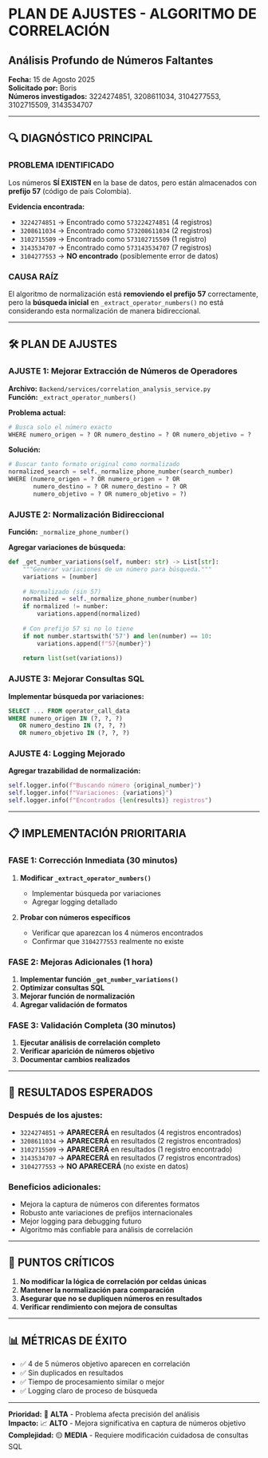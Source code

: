 # PLAN DE AJUSTES - ALGORITMO DE CORRELACIÓN
## Análisis Profundo de Números Faltantes

**Fecha:** 15 de Agosto 2025  
**Solicitado por:** Boris  
**Números investigados:** 3224274851, 3208611034, 3104277553, 3102715509, 3143534707

---

## 🔍 DIAGNÓSTICO PRINCIPAL

### PROBLEMA IDENTIFICADO
Los números **SÍ EXISTEN** en la base de datos, pero están almacenados con **prefijo 57** (código de país Colombia).

**Evidencia encontrada:**
- `3224274851` → Encontrado como `573224274851` (4 registros)
- `3208611034` → Encontrado como `573208611034` (2 registros)  
- `3102715509` → Encontrado como `573102715509` (1 registro)
- `3143534707` → Encontrado como `573143534707` (7 registros)
- `3104277553` → **NO encontrado** (posiblemente error de datos)

### CAUSA RAÍZ
El algoritmo de normalización está **removiendo el prefijo 57** correctamente, pero la **búsqueda inicial** en `_extract_operator_numbers()` no está considerando esta normalización de manera bidireccional.

---

## 🛠️ PLAN DE AJUSTES

### AJUSTE 1: Mejorar Extracción de Números de Operadores
**Archivo:** `Backend/services/correlation_analysis_service.py`  
**Función:** `_extract_operator_numbers()`

**Problema actual:**
```python
# Busca solo el número exacto
WHERE numero_origen = ? OR numero_destino = ? OR numero_objetivo = ?
```

**Solución:**
```python
# Buscar tanto formato original como normalizado
normalized_search = self._normalize_phone_number(search_number)
WHERE (numero_origen = ? OR numero_origen = ? OR 
       numero_destino = ? OR numero_destino = ? OR 
       numero_objetivo = ? OR numero_objetivo = ?)
```

### AJUSTE 2: Normalización Bidireccional
**Función:** `_normalize_phone_number()`

**Agregar variaciones de búsqueda:**
```python
def _get_number_variations(self, number: str) -> List[str]:
    """Generar variaciones de un número para búsqueda."""
    variations = [number]
    
    # Normalizado (sin 57)
    normalized = self._normalize_phone_number(number)
    if normalized != number:
        variations.append(normalized)
    
    # Con prefijo 57 si no lo tiene
    if not number.startswith('57') and len(number) == 10:
        variations.append(f"57{number}")
    
    return list(set(variations))
```

### AJUSTE 3: Mejorar Consultas SQL
**Implementar búsqueda por variaciones:**

```sql
SELECT ... FROM operator_call_data 
WHERE numero_origen IN (?, ?, ?) 
   OR numero_destino IN (?, ?, ?) 
   OR numero_objetivo IN (?, ?, ?)
```

### AJUSTE 4: Logging Mejorado
**Agregar trazabilidad de normalización:**

```python
self.logger.info(f"Buscando número {original_number}")
self.logger.info(f"Variaciones: {variations}")
self.logger.info(f"Encontrados {len(results)} registros")
```

---

## 📋 IMPLEMENTACIÓN PRIORITARIA

### FASE 1: Corrección Inmediata (30 minutos)
1. **Modificar `_extract_operator_numbers()`**
   - Implementar búsqueda por variaciones
   - Agregar logging detallado

2. **Probar con números específicos**
   - Verificar que aparezcan los 4 números encontrados
   - Confirmar que `3104277553` realmente no existe

### FASE 2: Mejoras Adicionales (1 hora)
1. **Implementar función `_get_number_variations()`**
2. **Optimizar consultas SQL**
3. **Mejorar función de normalización**
4. **Agregar validación de formatos**

### FASE 3: Validación Completa (30 minutos)
1. **Ejecutar análisis de correlación completo**
2. **Verificar aparición de números objetivo**
3. **Documentar cambios realizados**

---

## 🎯 RESULTADOS ESPERADOS

### Después de los ajustes:
- `3224274851` → **APARECERÁ** en resultados (4 registros encontrados)
- `3208611034` → **APARECERÁ** en resultados (2 registros encontrados)
- `3102715509` → **APARECERÁ** en resultados (1 registro encontrado)
- `3143534707` → **APARECERÁ** en resultados (7 registros encontrados)
- `3104277553` → **NO APARECERÁ** (no existe en datos)

### Beneficios adicionales:
- Mejora la captura de números con diferentes formatos
- Robusto ante variaciones de prefijos internacionales
- Mejor logging para debugging futuro
- Algoritmo más confiable para análisis de correlación

---

## 🚨 PUNTOS CRÍTICOS

1. **No modificar la lógica de correlación por celdas únicas**
2. **Mantener la normalización para comparación**
3. **Asegurar que no se dupliquen números en resultados**
4. **Verificar rendimiento con mejora de consultas**

---

## 📊 MÉTRICAS DE ÉXITO

- ✅ 4 de 5 números objetivo aparecen en correlación
- ✅ Sin duplicados en resultados
- ✅ Tiempo de procesamiento similar o mejor
- ✅ Logging claro de proceso de búsqueda

---

**Prioridad:** 🔴 **ALTA** - Problema afecta precisión del análisis  
**Impacto:** 📈 **ALTO** - Mejora significativa en captura de números objetivo  
**Complejidad:** 🟡 **MEDIA** - Requiere modificación cuidadosa de consultas SQL